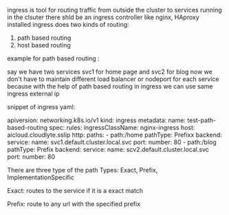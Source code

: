ingress is tool for routing traffic from outside the cluster to services running in the clsuter
there shld be an ingress controller like nginx, HAproxy installed
ingress does two kinds of routing:
1. path based routing
2. host based routing

example for path based routing :

say we have two services svc1 for home page and svc2 for blog
now we don't have to maintain different load balancer or nodeport for each service because with the help of path based routing in ingress we can use same ingress external ip 

snippet of ingress yaml:

apiversion: networking.k8s.io/v1
kind: ingress
metadata:
  name: test-path-based-routing
spec:
  rules:
    ingressClassName: nginx-ingress
    host: aicloud.cloudlyte.sslip
    http:
      paths:
      -  path:/home
        pathType: Prefixx
        backend:
          service:
            name: svc1.default.cluster.local.svc
            port:
              number: 80
     -  path:/blog
        pathType: Prefix
        backend:
          service:
            name: scv2.default.cluster.local.svc
          port:
            number: 80




There are three type of the path Types: Exact, Prefix, ImplementationSpecific

Exact: routes to the service if it is a exact match

Prefix: route to any url with the specified prefix
